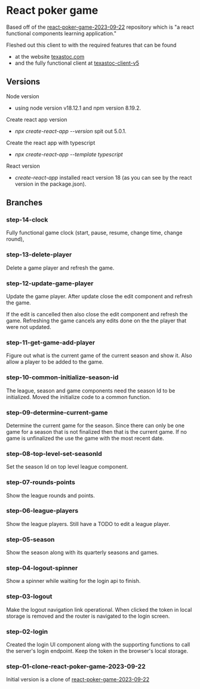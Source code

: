 # React poker game
Based off of the [react-poker-game-2023-09-22](https://github.com/gpratte/react-poker-game-2023-09-22) 
repository which is "a react functional components learning application."

Fleshed out this client to with the required features that can be found 
* at the website [texastoc.com](https://www.texastoc.com)
* and the fully functional client at [texastoc-client-v5](https://github.com/gpratte/texastoc-client-v5/tree/master/src/current-game/components)

## Versions
Node version
* using node version v18.12.1 and npm version 8.19.2.

Create react app version
* _npx create-react-app --version_ spit out 5.0.1.

Create the react app with typescript
* _npx create-react-app --template typescript_

React version
* _create-react-app_ installed react version 18 (as you can see by the react version in the package.json).

## Branches
###  step-14-clock
Fully functional game clock (start, pause, resume, change time, change round),

### step-13-delete-player
Delete a game player and refresh the game.

### step-12-update-game-player
Update the game player. After update close the edit component and refresh the game.

If the edit is cancelled then also close the edit component and refresh the game. Refreshing 
the game cancels any edits done on the the player that were not updated.

### step-11-get-game-add-player
Figure out what is the current game of the current season and show it. 
Also allow a player to be added to the game.

### step-10-common-initialize-season-id
The league, season and game components need the season Id to be initialized.
Moved the initialize code to a common function.

###  step-09-determine-current-game
Determine the current game for the season. Since there can only be one game 
for a season that is not finalized then that is the current game. If no
game is unfinalized the use the game with the most recent date.

### step-08-top-level-set-seasonId
Set the season Id on top level league component.

### step-07-rounds-points
Show the league rounds and points.

### step-06-league-players
Show the league players. Still have a TODO to edit a league player.

### step-05-season
Show the season along with its quarterly seasons and games.

### step-04-logout-spinner
Show a spinner while waiting for the login api to finish.

### step-03-logout
Make the logout navigation link operational. When clicked the token in local storage
is removed and the router is navigated to the login screen.

### step-02-login
Created the login UI component along with the supporting functions to call the
server's login endpoint. Keep the token in the browser's local storage. 

### step-01-clone-react-poker-game-2023-09-22
Initial version is a clone of [react-poker-game-2023-09-22](https://github.com/gpratte/react-poker-game-2023-09-22) 


